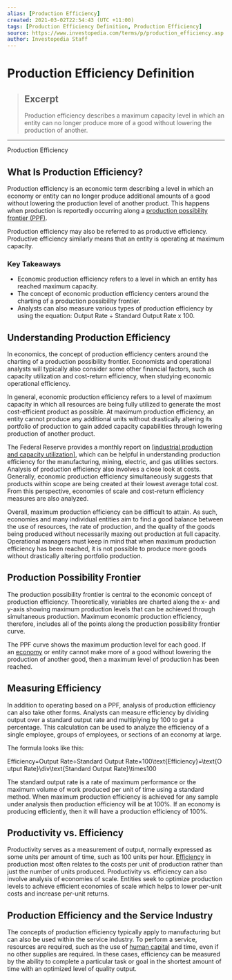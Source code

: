 ```yaml
---
alias: [Production Efficiency]
created: 2021-03-02T22:54:43 (UTC +11:00)
tags: [Production Efficiency Definition, Production Efficiency]
source: https://www.investopedia.com/terms/p/production_efficiency.asp
author: Investopedia Staff
---
```


# Production Efficiency Definition

> ## Excerpt
> Production efficiency describes a maximum capacity level in which an entity can no longer produce more of a good without lowering the production of another.

---

Production Efficiency
## What Is Production Efficiency?

Production efficiency is an economic term describing a level in which an economy or entity can no longer produce additional amounts of a good without lowering the production level of another product. This happens when production is reportedly occurring along a [production possibility frontier (PPF)](https://www.investopedia.com/terms/p/productionpossibilityfrontier.asp).

Production efficiency may also be referred to as productive efficiency. Productive efficiency similarly means that an entity is operating at maximum capacity.

### Key Takeaways

-   Economic production efficiency refers to a level in which an entity has reached maximum capacity.
-   The concept of economic production efficiency centers around the charting of a production possibility frontier.
-   Analysts can also measure various types of production efficiency by using the equation: Output Rate ÷ Standard Output Rate x 100.

## Understanding Production Efficiency

In economics, the concept of production efficiency centers around the charting of a production possibility frontier. Economists and operational analysts will typically also consider some other financial factors, such as capacity utilization and cost-return efficiency, when studying economic operational efficiency.

In general, economic production efficiency refers to a level of maximum capacity in which all resources are being fully utilized to generate the most cost-efficient product as possible. At maximum production efficiency, an entity cannot produce any additional units without drastically altering its portfolio of production to gain added capacity capabilities through lowering production of another product.

The Federal Reserve provides a monthly report on [[industrial production and capacity utilization]](https://www.federalreserve.gov/releases/g17/CapNotes.htm), which can be helpful in understanding production efficiency for the manufacturing, mining, electric, and gas utilities sectors. Analysis of production efficiency also involves a close look at costs. Generally, economic production efficiency simultaneously suggests that products within scope are being created at their lowest average total cost. From this perspective, economies of scale and cost-return efficiency measures are also analyzed.

Overall, maximum production efficiency can be difficult to attain. As such, economies and many individual entities aim to find a good balance between the use of resources, the rate of production, and the quality of the goods being produced without necessarily maxing out production at full capacity. Operational managers must keep in mind that when maximum production efficiency has been reached, it is not possible to produce more goods without drastically altering portfolio production.

## Production Possibility Frontier

The production possibility frontier is central to the economic concept of production efficiency. Theoretically, variables are charted along the x- and y-axis showing maximum production levels that can be achieved through simultaneous production. Maximum economic production efficiency, therefore, includes all of the points along the production possibility frontier curve.

The PPF curve shows the maximum production level for each good. If an [economy](https://www.investopedia.com/terms/e/economy.asp) or entity cannot make more of a good without lowering the production of another good, then a maximum level of production has been reached.

## Measuring Efficiency

In addition to operating based on a PPF, analysis of production efficiency can also take other forms. Analysts can measure efficiency by dividing output over a standard output rate and multiplying by 100 to get a percentage. This calculation can be used to analyze the efficiency of a single employee, groups of employees, or sections of an economy at large.

The formula looks like this: 

Efficiency\=Output Rate÷Standard Output Rate×100\\text{Efficiency}=\\text{Output Rate}\\div\\text{Standard Output Rate}\\times100

The standard output rate is a rate of maximum performance or the maximum volume of work produced per unit of time using a standard method. When maximum production efficiency is achieved for any sample under analysis then production efficiency will be at 100%. If an economy is producing efficiently, then it will have a production efficiency of 100%.

## Productivity vs. Efficiency

Productivity serves as a measurement of output, normally expressed as some units per amount of time, such as 100 units per hour. [Efficiency](https://www.investopedia.com/terms/e/efficiency.asp) in production most often relates to the costs per unit of production rather than just the number of units produced. Productivity vs. efficiency can also involve analysis of economies of scale. Entities seek to optimize production levels to achieve efficient economies of scale which helps to lower per-unit costs and increase per-unit returns.

## Production Efficiency and the Service Industry

The concepts of production efficiency typically apply to manufacturing but can also be used within the service industry. To perform a service, resources are required, such as the use of [human capital](https://www.investopedia.com/terms/h/humancapital.asp) and time, even if no other supplies are required. In these cases, efficiency can be measured by the ability to complete a particular task or goal in the shortest amount of time with an optimized level of quality output.
